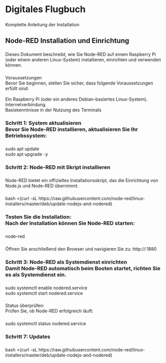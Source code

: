 <h1 align="left">Digitales Flugbuch</h1>

###

<p align="left">Komplette Anleitung der Installation</p>

###

<h2 align="left">Node-RED Installation und Einrichtung</h2>

###

<p align="left">Dieses Dokument beschreibt, wie Sie Node-RED auf einem Raspberry Pi (oder einem anderen Linux-System) installieren, einrichten und verwenden können.</p>

###

<p align="left">Voraussetzungen<br>Bevor Sie beginnen, stellen Sie sicher, dass folgende Voraussetzungen erfüllt sind:<br><br>Ein Raspberry Pi (oder ein anderes Debian-basiertes Linux-System).<br>Internetverbindung.<br>Basiskenntnisse in der Nutzung des Terminals</p>

###

<h3 align="left">Schritt 1: System aktualisieren<br>Bevor Sie Node-RED installieren, aktualisieren Sie Ihr Betriebssystem:</h3>

###

<p align="left">sudo apt update<br>sudo apt upgrade -y</p>

###

<h3 align="left">Schritt 2: Node-RED mit Skript installieren</h3>

###

<p align="left">Node-RED bietet ein offizielles Installationsskript, das die Einrichtung von Node.js und Node-RED übernimmt.</p>

###

<p align="left">bash <(curl -sL https://raw.githubusercontent.com/node-red/linux-installers/master/deb/update-nodejs-and-nodered)</p>

###

<h3 align="left">Testen Sie die Installation:<br>Nach der Installation können Sie Node-RED starten:</h3>

###

<p align="left">node-red</p>

###

<p align="left">Öffnen Sie anschließend den Browser und navigieren Sie zu: http://<IP-Adresse>:1880</p>

###

<h3 align="left">Schritt 3: Node-RED als Systemdienst einrichten<br>Damit Node-RED automatisch beim Booten startet, richten Sie es als Systemdienst ein.</h3>

###

<p align="left">sudo systemctl enable nodered.service<br>sudo systemctl start nodered.service</p>

###

<p align="left">Status überprüfen:<br>Prüfen Sie, ob Node-RED erfolgreich läuft:</p>

###

<p align="left">sudo systemctl status nodered.service</p>

###

<h3 align="left">Schritt 7: Updates</h3>

###

<p align="left">bash <(curl -sL https://raw.githubusercontent.com/node-red/linux-installers/master/deb/update-nodejs-and-nodered)</p>

###
